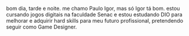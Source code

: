 bom dia, tarde e noite. me chamo Paulo Igor, mas só Igor tá bom. estou cursando jogos digitais na faculdade Senac e estou estudando DIO para melhorar e adquirir hard skills para meu futuro profissional, pretendendo seguir como Game Designer.